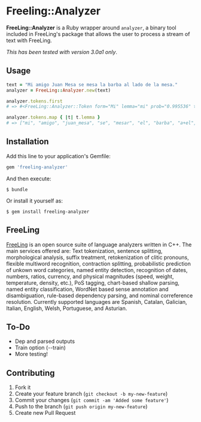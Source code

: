 # Freeling::Analyzer

**FreeLing::Analyzer** is a Ruby wrapper around `analyzer`, a binary tool
included in FreeLing's package that allows the user to process a stream of text
with FreeLing.

*This has been tested with version 3.0a1 only*.

## Usage

```ruby
text = "Mi amigo Juan Mesa se mesa la barba al lado de la mesa."
analyzer = FreeLing::Analyzer.new(text)

analyzer.tokens.first
# => #<FreeLing::Analyzer::Token form="Mi" lemma="mi" prob="0.995536" tag="DP1CSS">

analyzer.tokens.map { |t| t.lemma }
# => ["mi", "amigo", "juan_mesa", "se", "mesar", "el", "barba", "a+el", "lado", "de", "el", "mesa", "."]
```

## Installation

Add this line to your application's Gemfile:

```ruby
gem 'freeling-analyzer'
```

And then execute:

    $ bundle

Or install it yourself as:

    $ gem install freeling-analyzer

## FreeLing

[FreeLing](http://nlp.lsi.upc.edu/freeling/) is an open source suite of
language analyzers written in C++.  The main services offered are: Text
tokenization, sentence splitting, morphological analysis, suffix treatment,
retokenization of clitic pronouns, flexible multiword recognition, contraction
splitting, probabilistic prediction of unkown word categories, named entity
detection, recognition of dates, numbers, ratios, currency, and physical
magnitudes (speed, weight, temperature, density, etc.), PoS tagging,
chart-based shallow parsing, named entity classification, WordNet based sense
annotation and disambiguation, rule-based dependency parsing, and nominal
correference resolution.  Currently supported languages are Spanish, Catalan,
Galician, Italian, English, Welsh, Portuguese, and Asturian.

## To-Do

* Dep and parsed outputs
* Train option (--train)
* More testing!

## Contributing

1. Fork it
2. Create your feature branch (`git checkout -b my-new-feature`)
3. Commit your changes (`git commit -am 'Added some feature'`)
4. Push to the branch (`git push origin my-new-feature`)
5. Create new Pull Request
